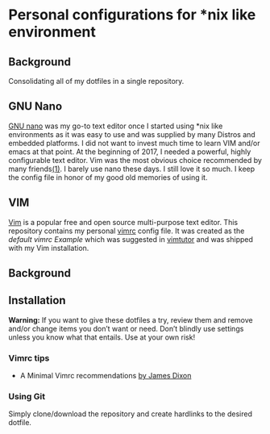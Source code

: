 # Personal configurations for \*nix like environment

## Background
Consolidating all of my dotfiles in a single repository.

## GNU Nano
[GNU nano](https://www.nano-editor.org/) was my go-to text editor once I started
using \*nix like environments as it was easy to use and was supplied by many 
Distros and embedded platforms. I did not want to invest much time to learn VIM 
and/or emacs at that point. At the beginning of 2017, I needed a powerful, 
highly configurable text editor. Vim was the most obvious choice recommended 
by many friends[(1)](http://amirsamimi.ir/vim/). I barely use nano these days. 
I still love it so much. I keep the config file in honor of my good old memories
of using it.

## VIM
[Vim](https://en.wikipedia.org/wiki/Vim_(text_editor)) is a popular free and 
open source multi-purpose text editor. This repository contains my personal 
[vimrc](http://vim.wikia.com/wiki/Open_vimrc_file) config file. It was created 
as the *default vimrc Example* which was suggested in
[vimtutor](http://vim.wikia.com/wiki/Tutorial) and was shipped with my Vim 
installation.

## Background




## Installation
**Warning:** If you want to give these dotfiles a try, review them and remove
and/or change items you don’t want or need. Don’t blindly use settings unless
you know what that entails. Use at your own risk!

### Vimrc tips
- A Minimal Vimrc recommendations [by James Dixon](https://jamesdixon.dev/posts/a-minimal-vimrc/)

### Using Git
Simply clone/download the repository and create hardlinks to the desired dotfile.
